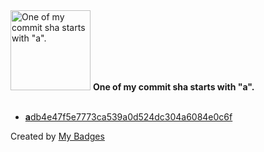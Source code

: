 <img src="https://my-badges.github.io/my-badges/a-commit.png" alt="One of my commit sha starts with &quot;a&quot;." title="One of my commit sha starts with &quot;a&quot;." width="128">
<strong>One of my commit sha starts with &quot;a&quot;.</strong>
<br><br>

- <a href="https://github.com/dwesh163/WLed-UI/commit/adb4e47f5e7773ca539a0d524dc304a6084e0c6f"><strong>a</strong>db4e47f5e7773ca539a0d524dc304a6084e0c6f</a>


Created by <a href="https://github.com/my-badges/my-badges">My Badges</a>